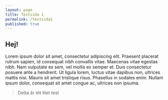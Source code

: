 ```yaml
---
layout: page
title: Testsida 1
permalink: /testsida1
published: true
---
```



## Hej!
Lorem ipsum dolor sit amet, consectetur adipiscing elit. Praesent placerat rutrum sapien, id consequat nibh convallis vitae. Maecenas vitae egestas nibh. Nam vulputate ex sem, vel mollis ex semper et. Duis consectetur posuere ante a hendrerit. Ut ligula lorem, luctus vitae dapibus non, ultrices mattis nisi. Mauris sit amet tristique risus. Phasellus in sodales enim. Nullam ipsum dolor, consequat sit amet congue ac, ultrices non ipsuma.

> Detta är ett litet test
